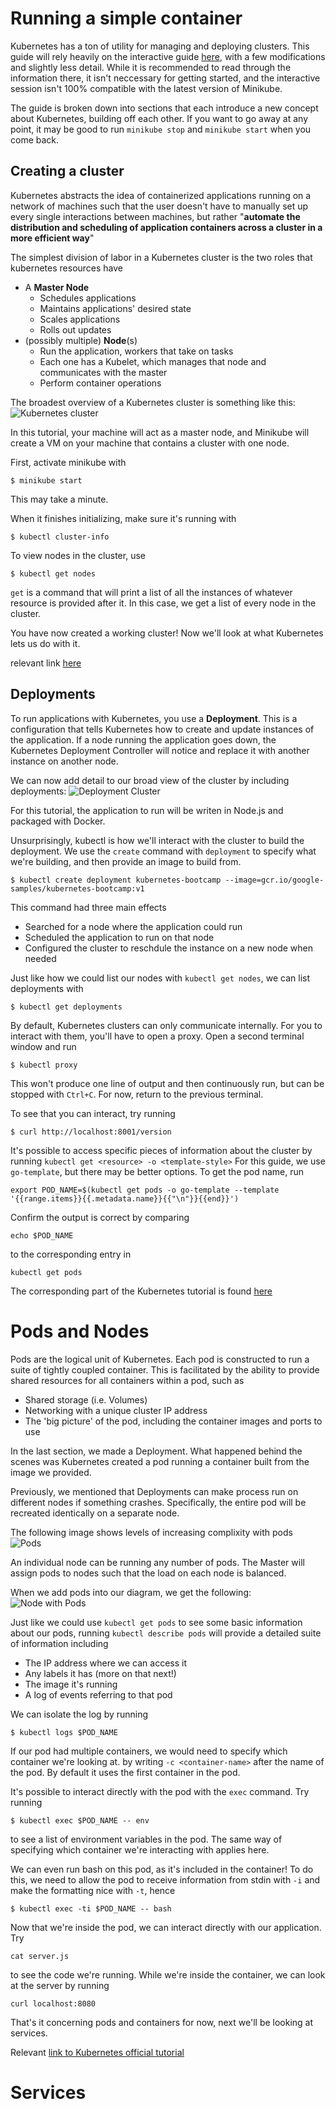 Running a simple container
=====
Kubernetes has a ton of utility for managing and deploying clusters. This guide will rely heavily on the interactive guide [here](https://kubernetes.io/docs/tutorials/kubernetes-basics/), with a few modifications and slightly less detail. While it is recommended to read through the information there, it isn't neccessary for getting started, and the interactive session isn't 100% compatible with the latest version of Minikube.

The guide is broken down into sections that each introduce a new concept about Kubernetes, building off each other. If you want to go away at any point, it may be good to run `minikube stop` and `minikube start` when you come back.

Creating a cluster
-----
Kubernetes abstracts the idea of containerized applications running on a network of machines such that the user doesn't have to manually set up every single interactions between machines, but rather "**automate the distribution and scheduling of application containers across a cluster in a more efficient way**"

The simplest division of labor in a Kubernetes cluster is the two roles that kubernetes resources have
 * A **Master Node**
   * Schedules applications
   * Maintains applications' desired state
   * Scales applications
   * Rolls out updates
 * (possibly multiple) **Node**(s)
   * Run the application, workers that take on tasks
   * Each one has a Kubelet, which manages that node and communicates with the master
   * Perform container operations

The broadest overview of a Kubernetes cluster is something like this:
![Kubernetes cluster](https://d33wubrfki0l68.cloudfront.net/99d9808dcbf2880a996ed50d308a186b5900cec9/40b94/docs/tutorials/kubernetes-basics/public/images/module_01_cluster.svg)

In this tutorial, your machine will act as a master node, and Minikube will create a VM on your machine that contains a cluster with one node.

First, activate minikube with
```
$ minikube start
```
This may take a minute.

When it finishes initializing, make sure it's running with
```
$ kubectl cluster-info
```
To view nodes in the cluster, use
```
$ kubectl get nodes
```
`get` is a command that will print a list of all the instances of whatever resource is provided after it. In this case, we get a list of every node in the cluster.

You have now created a working cluster! Now we'll look at what Kubernetes lets us do with it.

relevant link [here](https://kubernetes.io/docs/tutorials/kubernetes-basics/create-cluster/cluster-intro/)

Deployments
-----
To run applications with Kubernetes, you use a **Deployment**. This is a configuration that tells Kubernetes how to create and update instances of the application. If a node running the application goes down, the Kubernetes Deployment Controller will notice and replace it with another instance on another node.

We can now add detail to our broad view of the cluster by including deployments:
![Deployment Cluster](https://d33wubrfki0l68.cloudfront.net/152c845f25df8e69dd24dd7b0836a289747e258a/4a1d2/docs/tutorials/kubernetes-basics/public/images/module_02_first_app.svg)

For this tutorial, the application to run will be writen in Node.js and packaged with Docker.

Unsurprisingly, kubectl is how we'll interact with the cluster to build the deployment. We use the `create` command with `deployment` to specify what we're building, and then provide an image to build from.
```
$ kubectl create deployment kubernetes-bootcamp --image=gcr.io/google-samples/kubernetes-bootcamp:v1
```
This command had three main effects
 * Searched for a node where the application could run
 * Scheduled the application to run on that node
 * Configured the cluster to reschdule the instance on a new node when needed

Just like how we could list our nodes with `kubectl get nodes`, we can list deployments with
```
$ kubectl get deployments
```
By default, Kubernetes clusters can only communicate internally. For you to interact with them, you'll have to open a proxy. Open a second terminal window and run
```
$ kubectl proxy
```
This won't produce one line of output and then continuously run, but can be stopped with `Ctrl+C`. For now, return to the previous terminal.

To see that you can interact, try running
```
$ curl http://localhost:8001/version
```

It's possible to access specific pieces of information about the cluster by running `kubectl get <resource> -o <template-style>` For this guide, we use `go-template`, but there may be better options.
To get the pod name, run
```
export POD_NAME=$(kubectl get pods -o go-template --template '{{range.items}}{{.metadata.name}}{{"\n"}}{{end}}')
```
Confirm the output is correct by comparing
```
echo $POD_NAME
```
to the corresponding entry in
```
kubectl get pods
```
The corresponding part of the Kubernetes tutorial is found [here](https://kubernetes.io/docs/tutorials/kubernetes-basics/deploy-app/deploy-intro/)

Pods and Nodes
=====
Pods are the logical unit of Kubernetes. Each pod is constructed to run a suite of tightly coupled container. This is facilitated by the ability to provide shared resources for all containers within a pod, such as
 * Shared storage (i.e. Volumes)
 * Networking with a unique cluster IP address
 * The 'big picture' of the pod, including the container images and ports to use

In the last section, we made a Deployment. What happened behind the scenes was Kubernetes created a pod running a container built from the image we provided.

Previously, we mentioned that Deployments can make process run on different nodes if something crashes. Specifically, the entire pod will be recreated identically on a separate node.

The following image shows levels of increasing complixity with pods
![Pods](https://d33wubrfki0l68.cloudfront.net/fe03f68d8ede9815184852ca2a4fd30325e5d15a/98064/docs/tutorials/kubernetes-basics/public/images/module_03_pods.svg)

An individual node can be running any number of pods. The Master will assign pods to nodes such that the load on each node is balanced.

When we add pods into our diagram, we get the following:
![Node with Pods](https://d33wubrfki0l68.cloudfront.net/5cb72d407cbe2755e581b6de757e0d81760d5b86/a9df9/docs/tutorials/kubernetes-basics/public/images/module_03_nodes.svg)

Just like we could use `kubectl get pods` to see some basic information about our pods, running `kubectl describe pods` will provide a detailed suite of information including
 * The IP address where we can access it
 * Any labels it has (more on that next!)
 * The image it's running
 * A log of events referring to that pod

We can isolate the log by running
```
$ kubectl logs $POD_NAME
```
If our pod had multiple containers, we would need to specify which container we're looking at. by writing `-c <container-name>` after the name of the pod. By default it uses the first container in the pod.

It's possible to interact directly with the pod with the `exec` command. Try running
```
$ kubectl exec $POD_NAME -- env
```
to see a list of environment variables in the pod.
The same way of specifying which container we're interacting with applies here.

We can even run bash on this pod, as it's included in the container! To do this, we need to allow the pod to receive information from stdin with `-i` and make the formatting nice with `-t`, hence
```
$ kubectl exec -ti $POD_NAME -- bash
```

Now that we're inside the pod, we can interact directly with our application. Try
```
cat server.js
```
to see the code we're running.
While we're inside the container, we can look at the server by running
```
curl localhost:8080
```

That's it concerning pods and containers for now, next we'll be looking at services.

Relevant [link to Kubernetes official tutorial](https://kubernetes.io/docs/tutorials/kubernetes-basics/explore/explore-intro/)

Services
=====
